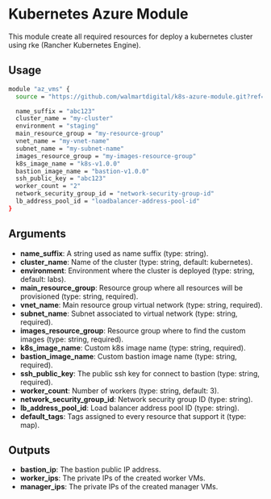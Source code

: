 # Kubernetes Azure Module

This module create all required resources for deploy a kubernetes cluster using
rke (Rancher Kubernetes Engine).

## Usage

```bash
module "az_vms" {
  source = "https://github.com/walmartdigital/k8s-azure-module.git?ref=0.0.1"

  name_suffix = "abc123"
  cluster_name = "my-cluster"
  environment = "staging"
  main_resource_group = "my-resource-group"
  vnet_name = "my-vnet-name"
  subnet_name = "my-subnet-name"
  images_resource_group = "my-images-resource-group"
  k8s_image_name = "k8s-v1.0.0"
  bastion_image_name = "bastion-v1.0.0"
  ssh_public_key = "abc123"
  worker_count = "2"
  network_security_group_id = "network-security-group-id"
  lb_address_pool_id = "loadbalancer-address-pool-id"
}
```

## Arguments

* **name_suffix**: A string used as name suffix (type: string).
* **cluster_name**: Name of the cluster (type: string, default: kubernetes).
* **environment**: Environment where the cluster is deployed (type: string, default: labs).
* **main_resource_group**: Resource group where all resources will be provisioned (type: string, required).
* **vnet_name**: Main resource group virtual network (type: string, required).
* **subnet_name**: Subnet associated to virtual network (type: string, required).
* **images_resource_group**: Resource group where to find the custom images (type: string, required).
* **k8s_image_name**: Custom k8s image name (type: string, required).
* **bastion_image_name**: Custom bastion image name (type: string, required).
* **ssh_public_key**: The public ssh key for connect to bastion (type: string, required).
* **worker_count**: Number of workers (type: string, default: 3).
* **network_security_group_id**: Network security group ID (type: string).
* **lb_address_pool_id**: Load balancer address pool ID (type: string).
* **default_tags**: Tags assigned to every resource that support it (type: map).

## Outputs

* **bastion_ip**: The bastion public IP address.
* **worker_ips**: The private IPs of the created worker VMs.
* **manager_ips**: The private IPs of the created manager VMs.
